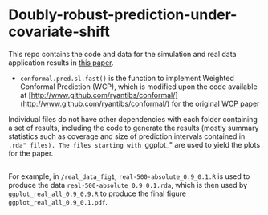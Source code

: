 # Doubly-robust-prediction-under-covariate-shift

This repo contains the code and data for the simulation and real data application results in [this paper](https://arxiv.org/abs/2203.01761v3).  

- `conformal.pred.sl.fast()` is the function to implement Weighted Conformal Prediction (WCP), which is modified upon the code available at [http://www.github.com/ryantibs/conformal/](http://www.github.com/ryantibs/conformal/) for the original [WCP paper](https://arxiv.org/abs/1904.06019)


Individual files do not have other dependencies with each folder containing a set of results, including the code to generate the results (mostly summary statistics such as coverage and size of prediction intervals contained in ``.rda" files). The files starting with ``ggplot_" are used to yield the plots for the paper. 

##
For example, in ```/real_data_fig1```, ```real-500-absolute_0.9_0.1.R``` is used to produce the data ```real-500-absolute_0.9_0.1.rda```, which is then used by ```ggplot_real_all_0.9_0.9.R``` to produce the final figure ```ggplot_real_all_0.9_0.1.pdf```.